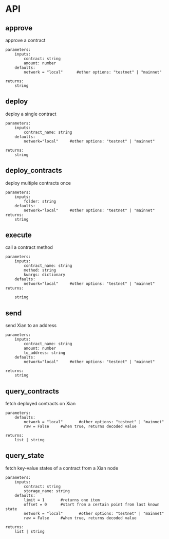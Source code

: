# API

## approve
approve a contract
```
parameters:
    inputs:
        contract: string
        amount: number
    defaults:
        network = "local"      #other options: "testnet" | "mainnet"

returns:
    string
```

## deploy
deploy a single contract
```
parameters:
    inputs:
        contract_name: string 
    defaults:
        network="local"     #other options: "testnet" | "mainnet"

returns:
    string
```

## deploy_contracts
deploy multiple contracts once
```
parameters:
    inputs:
        folder: string 
    defaults:
        network="local"     #other options: "testnet" | "mainnet"
returns:
    string
```

## execute
call a contract method
```
parameters:
    inputs:
        contract_name: string 
        method: string
        kwargs: dictionary
    defaults:
        network="local"     #other options: "testnet" | "mainnet"
returns:

    string
```

## send
send Xian to an address
```
parameters:
    inputs:
        contract_name: string 
        amount: number
        to_address: string
    defaults:
        network="local"     #other options: "testnet" | "mainnet"

returns:
    string
```

## query_contracts
fetch deployed contracts on Xian
```
parameters:
    defaults:
        network = "local"       #other options: "testnet" | "mainnet"
        raw = False     #when true, returns decoded value

returns:
    list | string
```
## query_state
fetch key-value states of a contract from a Xian node
```
parameters:
    inputs:
        contract: string
        storage_name: string
    defaults:
        limit = 1       #returns one item
        offset = 0      #start from a certain point from last known state
        network = "local"       #other options: "testnet" | "mainnet"
        raw = False     #when true, returns decoded value

returns:
    list | string
```